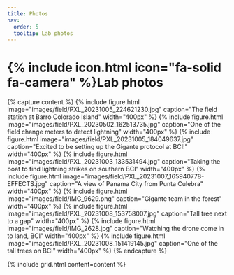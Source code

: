 ```yaml
---
title: Photos
nav:
  order: 5
  tooltip: Lab photos
---
```


# {% include icon.html icon="fa-solid fa-camera" %}Lab photos

{% capture content %}
    {%
        include figure.html
        image="images/field/PXL_20231005_224621230.jpg"
        caption="The field station at Barro Colorado Island"
        width="400px"
    %}
    {%
        include figure.html
        image="images/field/PXL_20230502_162513735.jpg"
        caption="One of the field change meters to detect lightning"
        width="400px"
    %}
    {%
        include figure.html
        image="images/field/PXL_20231005_184049637.jpg"
        caption="Excited to be setting up the Gigante protocol at BCI!"
        width="400px"
    %}
    {%
        include figure.html
        image="images/field/PXL_20231003_133531494.jpg"
        caption="Taking the boat to find lightning strikes on southern BCI"
        width="400px"
    %}
    {%
        include figure.html
        image="images/field/PXL_20231007_165940778-EFFECTS.jpg"
        caption="A view of Panama City from Punta Culebra"
        width="400px"
    %}
    {%
        include figure.html
        image="images/field/IMG_9629.png"
        caption="Gigante team in the forest"
        width="400px"
    %}
    {%
        include figure.html
        image="images/field/PXL_20231008_153758007.jpg"
        caption="Tall tree next to a gap"
        width="400px"
    %}
    {%
        include figure.html
        image="images/field/IMG_2628.jpg"
        caption="Watching the drone come in to land, BCI"
        width="400px"
    %}
    {%
        include figure.html
        image="images/field/PXL_20231008_151419145.jpg"
        caption="One of the tall trees on BCI"
        width="400px"
    %}
{% endcapture %}

{%
  include grid.html
  content=content
%}
